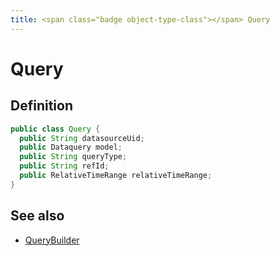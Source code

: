 ```yaml
---
title: <span class="badge object-type-class"></span> Query
---
```

# <span class="badge object-type-class"></span> Query

## Definition

```java
public class Query {
  public String datasourceUid;
  public Dataquery model;
  public String queryType;
  public String refId;
  public RelativeTimeRange relativeTimeRange;
}
```
## See also

 * <span class="badge builder"></span> [QueryBuilder](./builder-QueryBuilder.md)
